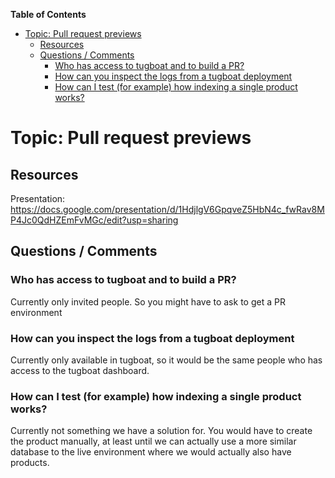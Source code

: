 <!-- START doctoc generated TOC please keep comment here to allow auto update -->
<!-- DON'T EDIT THIS SECTION, INSTEAD RE-RUN doctoc TO UPDATE -->
**Table of Contents**

- [Topic: Pull request previews](#topic-pull-request-previews)
  - [Resources](#resources)
  - [Questions / Comments](#questions--comments)
    - [Who has access to tugboat and to build a PR?](#who-has-access-to-tugboat-and-to-build-a-pr)
    - [How can you inspect the logs from a tugboat deployment](#how-can-you-inspect-the-logs-from-a-tugboat-deployment)
    - [How can I test (for example) how indexing a single product works?](#how-can-i-test-for-example-how-indexing-a-single-product-works)

<!-- END doctoc generated TOC please keep comment here to allow auto update -->

# Topic: Pull request previews

## Resources

Presentation: https://docs.google.com/presentation/d/1HdjlgV6GpqveZ5HbN4c_fwRav8MP4Jc0QdHZEmFvMGc/edit?usp=sharing

## Questions / Comments

### Who has access to tugboat and to build a PR?

Currently only invited people. So you might have to ask to get a PR environment

### How can you inspect the logs from a tugboat deployment

Currently only available in tugboat, so it would be the same people who has access to the tugboat dashboard.

### How can I test (for example) how indexing a single product works?

Currently not something we have a solution for. You would have to create the product manually, at least until we can actually use a more similar database to the live environment where we would actually also have products.
